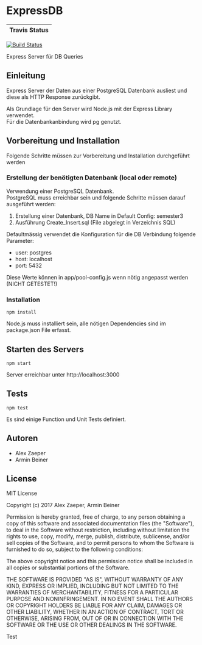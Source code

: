 # ExpressDB
| Travis Status |
| --- |
[![Build Status](https://travis-ci.org/arminbeiner/ExpressDB.svg?branch=master)](https://travis-ci.org/arminbeiner/ExpressDB)

Express Server für DB Queries

## Einleitung
Express Server der Daten aus einer PostgreSQL Datenbank ausliest und diese als HTTP Response zurückgibt.  

Als Grundlage für den Server wird Node.js mit der Express Library verwendet.  
Für die Datenbankanbindung wird pg genutzt.  

## Vorbereitung und Installation

Folgende Schritte müssen zur Vorbereitung und Installation durchgeführt werden

### Erstellung der benötigten Datenbank (local oder remote)

Verwendung einer PostgreSQL Datenbank.  
PostgreSQL muss erreichbar sein und folgende Schritte müssen darauf ausgeführt werden:

1. Erstellung einer Datenbank, DB Name in Default Config: semester3
2. Ausführung Create_Insert.sql (File abgelegt in Verzeichnis SQL)

Defaultmässig verwendet die Konfiguration für die DB Verbindung folgende Parameter:
- user: postgres  
- host: localhost  
- port: 5432  

Diese Werte können in app/pool-config.js wenn nötig angepasst werden (NICHT GETESTET!)

### Installation

```
npm install
```
Node.js muss installiert sein, alle nötigen Dependencies sind im package.json File erfasst.

## Starten des Servers

```
npm start  
```
Server erreichbar unter http://localhost:3000

## Tests

```
npm test
```
Es sind einige Function und Unit Tests definiert.  

## Autoren
- Alex Zaeper
- Armin Beiner

## License

MIT License

Copyright (c) 2017 Alex Zaeper, Armin Beiner

Permission is hereby granted, free of charge, to any person obtaining a copy
of this software and associated documentation files (the "Software"), to deal
in the Software without restriction, including without limitation the rights
to use, copy, modify, merge, publish, distribute, sublicense, and/or sell
copies of the Software, and to permit persons to whom the Software is
furnished to do so, subject to the following conditions:

The above copyright notice and this permission notice shall be included in all
copies or substantial portions of the Software.

THE SOFTWARE IS PROVIDED "AS IS", WITHOUT WARRANTY OF ANY KIND, EXPRESS OR
IMPLIED, INCLUDING BUT NOT LIMITED TO THE WARRANTIES OF MERCHANTABILITY,
FITNESS FOR A PARTICULAR PURPOSE AND NONINFRINGEMENT. IN NO EVENT SHALL THE
AUTHORS OR COPYRIGHT HOLDERS BE LIABLE FOR ANY CLAIM, DAMAGES OR OTHER
LIABILITY, WHETHER IN AN ACTION OF CONTRACT, TORT OR OTHERWISE, ARISING FROM,
OUT OF OR IN CONNECTION WITH THE SOFTWARE OR THE USE OR OTHER DEALINGS IN THE
SOFTWARE.

Test
